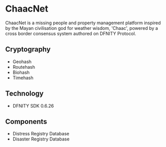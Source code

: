 # ChaacNet
ChaacNet is a missing people and property management platform inspired by the Mayan civilisation god for weather wisdom, 'Chaac', powered by a cross border consensus system authored on DFNITY Protocol. 

## Cryptography
- Geohash
- Routehash
- Biohash
- Timehash

## Technology
- DFNITY SDK 0.6.26

## Components
- Distress Registry Database
- Disaster Registry Database
